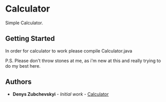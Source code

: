 # Calculator

Simple Calculator.

## Getting Started

In order for calculator to work please compile Calculator.java

P.S. Please don't throw stones at me, as i'm new at this and really trying to do my best here.

## Authors

* **Denys Zubchevskyi** - *Initial work* - [Calculator](https://github.com/handsomeden4eg/MateAcademy)
